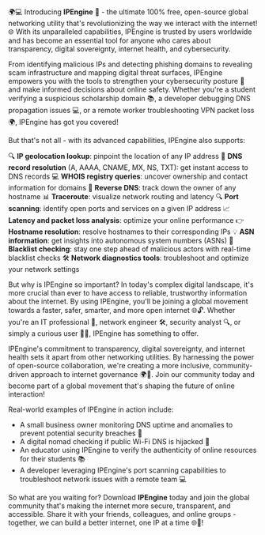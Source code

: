 🌍💻 Introducing **IPEngine** 🚀 - the ultimate 100% free, open-source global networking utility that's revolutionizing the way we interact with the internet! 🌐 With its unparalleled capabilities, IPEngine is trusted by users worldwide and has become an essential tool for anyone who cares about transparency, digital sovereignty, internet health, and cybersecurity. 

From identifying malicious IPs and detecting phishing domains to revealing scam infrastructure and mapping digital threat surfaces, IPEngine empowers you with the tools to strengthen your cybersecurity posture 🔐 and make informed decisions about online safety. Whether you're a student verifying a suspicious scholarship domain 📚, a developer debugging DNS propagation issues 💻, or a remote worker troubleshooting VPN packet loss 🌍, IPEngine has got you covered! 

But that's not all - with its advanced capabilities, IPEngine also supports:

🔍 **IP geolocation lookup**: pinpoint the location of any IP address
💬 **DNS record resolution** (A, AAAA, CNAME, MX, NS, TXT): get instant access to DNS records
💻 **WHOIS registry queries**: uncover ownership and contact information for domains
🚀 **Reverse DNS**: track down the owner of any hostname
📊 **Traceroute**: visualize network routing and latency
🔍 **Port scanning**: identify open ports and services on a given IP address
📈 **Latency and packet loss analysis**: optimize your online performance
👉 **Hostname resolution**: resolve hostnames to their corresponding IPs
💡 **ASN information**: get insights into autonomous system numbers (ASNs)
🚨 **Blacklist checking**: stay one step ahead of malicious actors with real-time blacklist checks
🛠️ **Network diagnostics tools**: troubleshoot and optimize your network settings

But why is IPEngine so important? In today's complex digital landscape, it's more crucial than ever to have access to reliable, trustworthy information about the internet. By using IPEngine, you'll be joining a global movement towards a faster, safer, smarter, and more open internet 🌐🔓. Whether you're an IT professional 🔧, network engineer 🛠️, security analyst 🔍, or simply a curious user 👨‍💻, IPEngine has something to offer.

IPEngine's commitment to transparency, digital sovereignty, and internet health sets it apart from other networking utilities. By harnessing the power of open-source collaboration, we're creating a more inclusive, community-driven approach to internet governance 🌍👫. Join our community today and become part of a global movement that's shaping the future of online interaction!

Real-world examples of IPEngine in action include:

* A small business owner monitoring DNS uptime and anomalies to prevent potential security breaches 💼
* A digital nomad checking if public Wi-Fi DNS is hijacked 📱
* An educator using IPEngine to verify the authenticity of online resources for their students 📚
* A developer leveraging IPEngine's port scanning capabilities to troubleshoot network issues with a remote team 💻

So what are you waiting for? Download **IPEngine** today and join the global community that's making the internet more secure, transparent, and accessible. Share it with your friends, colleagues, and online groups - together, we can build a better internet, one IP at a time 🌐👫!